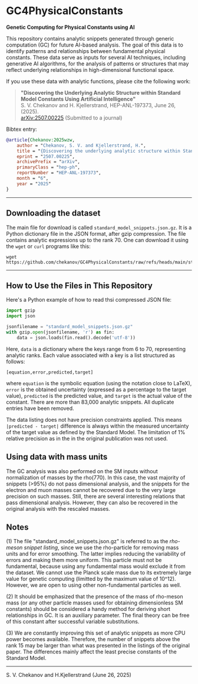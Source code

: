 # GC4PhysicalConstants

**Genetic Computing for Physical Constants using AI**

This repository contains analytic snippets generated through generic computation (GC) for future AI-based analysis. The goal of this data is to identify patterns and relationships between fundamental physical constants. These data serve as inputs for several AI techniques, including generative AI algorithms, for the analysis of patterns or structures that may reflect underlying relationships in high-dimensional functional space.

If you use these data with analytic functions, please cite the following work:

> **"Discovering the Underlying Analytic Structure within Standard Model Constants Using Artificial Intelligence"**  
> S. V. Chekanov and H. Kjellerstrand, HEP-ANL-197373, June 26, (2025).  
> [arXiv:2507.00225](https://arxiv.org/abs/2507.00225) (Submitted to a journal)

Bibtex entry:
```bibtex
@article{Chekanov:2025wzw,
    author = "Chekanov, S. V. and Kjellerstrand, H.",
    title = "{Discovering the underlying analytic structure within Standard Model constants using artificial intelligence}",
    eprint = "2507.00225",
    archivePrefix = "arXiv",
    primaryClass = "hep-ph",
    reportNumber = "HEP-ANL-197373",
    month = "6",
    year = "2025"
}
```

---

## Downloading the dataset

The main file for download is called ```standard_model_snippets.json.gz```. It is a Python dictionary file in the JSON format, after gzip compression. 
The file contains analytic expressions up to the rank 70. One can download it using  the ```wget``` or ```curl``` programs like this:

```
wget https://github.com/chekanov/GC4PhysicalConstants/raw/refs/heads/main/standard_model_snippets.json.gz
```

---

## How to Use the Files in This Repository

Here's a Python example of how to read thsi compressed JSON file:

```python
import gzip
import json

jsonfilename = "standard_model_snippets.json.gz"
with gzip.open(jsonfilename, 'r') as fin:
    data = json.loads(fin.read().decode('utf-8'))
```
Here, ```data``` is a dictionary where the keys range from 6 to 70, representing analytic ranks. Each value associated with a key is a list structured as follows:

```
[equation,error,predicted,target]
```
where ```equation``` is the symbolic equation (using the notation close to LaTeX), ```error``` is the obtained uncertainty (expressed as a percentage to the target value), ```predicted``` is the predicted value, and 
```target``` is the actual value of the constant.  There are more than 83,000 analytic snippets. All duplicate entries have been removed. 

The data listing does not have precision constraints applied. This means  ```|predicted - target|``` difference is always within the measured uncertainty of the target value as defined by the Standard Model. The limitation of  1% relative precision as in the in the original publication was not used.

## Using data with mass units

The GC analysis was also performed on the SM inputs without normalization of masses by the rho(770). In this case, the vast majority of snippets (>95%) do not pass dimensional analysis, and the snippets for the electron and muon masses cannot be recovered due to the very large precision on such masses. Still, there are several interesting relations that pass dimensional analysis. However, they can also be recovered in the original analysis with the rescaled masses.

## Notes

(1) The file "standard_model_snippets.json.gz" is referred to as the *rho-meson snippet listing*, since we use the rho-particle for removing mass units and for error smoothing. The latter implies reducing the variability of errors and making them more uniform. This particle must not be fundamental, because using any fundamental mass would exclude it from the dataset. We cannot use the Planck scale mass due to its extremely large value for genetic computing (limitted by the maximum value of 10^12). However, we are open to using other non-fundamental particles as well.

(2) It should be emphasized that the presence of the mass of rho-meson mass  (or any other particle masses used for obtaining dimensionless SM constants) should be considered a handy method for deriving short relationships in GC. It is an auxiliary parameter. The final theory can be free of this constant after successful variable substitutions.

(3) We are constantly improving this set of analytic snippets as more CPU power becomes available. Therefore, the number of snippets above the rank 15 may be larger than what was presented in the listings of the original paper. The differences mainly affect the least precise constants of the Standard Model.


---

S. V. Chekanov and H.Kjellerstrand (June 26, 2025)

